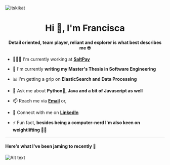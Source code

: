 <p align="left"> <img src="https://komarev.com/ghpvc/?username=itskikat&label=Profile%20views&color=0e75b6&style=flat" alt="itskikat" /> </p>

<h1 align="center">Hi 👋, I'm Francisca</h1>

<h4 align="center">Detail oriented, team player, reliant and explorer is what best describes me 🤓</h4>


- 👩🏼‍💻 I'm currently working at [**SaltPay**](https://www.saltpay.co/)

- 📝 I'm currently **writing my Master's Thesis in Software Engineering**

- 📊 I'm getting a grip on **ElasticSearch and Data Processing**

- 💬 Ask me about **Python🐍, Java and a bit of Javascript as well**

- 📫 Reach me via **[Email](mailto:francisca1barros@hotmail.com)** or,

- 🤝 Connect with me on **[LinkedIn](https://www.linkedin.com/in/franciscambarros/)**

- ⚡ Fun fact, **besides being a computer-nerd I'm also keen on weightlifting 🏋️‍♀️**

<hr>

<h4 align="left">Here's what I've been jaming to recently 🤠</h4>

![Alt text](https://spotify-recently-played-readme.vercel.app/api?user=1175903301&width=300&unique=true&count=4)
